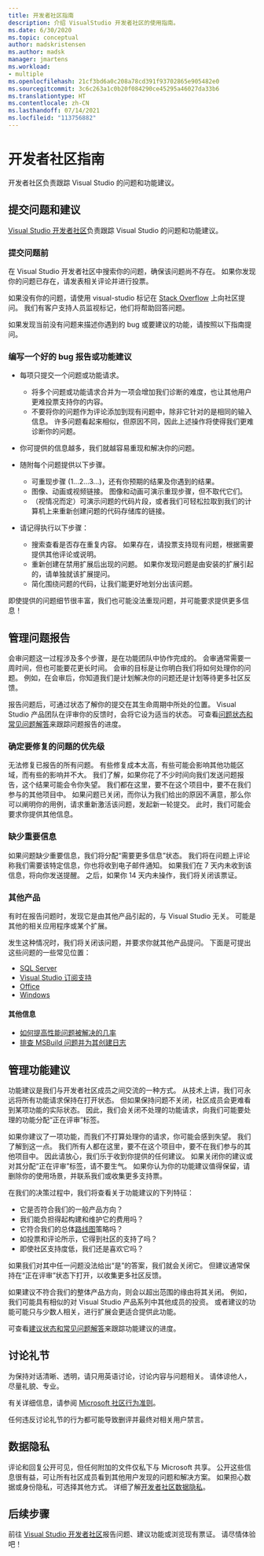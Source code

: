 ```yaml
---
title: 开发者社区指南
description: 介绍 VisualStudio 开发者社区的使用指南。
ms.date: 6/30/2020
ms.topic: conceptual
author: madskristensen
ms.author: madsk
manager: jmartens
ms.workload:
- multiple
ms.openlocfilehash: 21cf3bd6a0c208a78cd391f93702865e905482e0
ms.sourcegitcommit: 3c6c263a1c0b20f084290ce45295a46027da33b6
ms.translationtype: HT
ms.contentlocale: zh-CN
ms.lasthandoff: 07/14/2021
ms.locfileid: "113756882"
---
```

# <a name="developer-community-guidelines"></a>开发者社区指南

开发者社区负责跟踪 Visual Studio 的问题和功能建议。

## <a name="submitting-problems-and-suggestions"></a>提交问题和建议

[Visual Studio 开发者社区](https://aka.ms/feedback/suggest?space=8)负责跟踪 Visual Studio 的问题和功能建议。

### <a name="before-submitting-an-issue"></a>提交问题前

在 Visual Studio 开发者社区中搜索你的问题，确保该问题尚不存在。 如果你发现你的问题已存在，请发表相关评论并进行投票。

如果没有你的问题，请使用 visual-studio 标记在 [Stack Overflow](https://stackoverflow.com/questions/tagged/visual-studio?tab=Newest) 上向社区提问。 我们有客户支持人员监视标记，他们将帮助回答问题。

如果发现当前没有问题来描述你遇到的 bug 或要建议的功能，请按照以下指南提问。

### <a name="writing-a-good-bug-report-or-feature-suggestion"></a>编写一个好的 bug 报告或功能建议

- 每项只提交一个问题或功能请求。

  - 将多个问题或功能请求合并为一项会增加我们诊断的难度，也让其他用户更难投票支持你的内容。
  - 不要将你的问题作为评论添加到现有问题中，除非它针对的是相同的输入信息。 许多问题看起来相似，但原因不同，因此上述操作将使得我们更难诊断你的问题。

- 你可提供的信息越多，我们就越容易重现和解决你的问题。
- 随附每个问题提供以下步骤。

  - 可重现步骤 (1...2...3...)，还有你预期的结果及你遇到的结果。
  - 图像、动画或视频链接。 图像和动画可演示重现步骤，但不取代它们。
  - （视情况而定）可演示问题的代码片段，或者我们可轻松拉取到我们的计算机上来重新创建问题的代码存储库的链接。

- 请记得执行以下步骤：

  - 搜索查看是否存在重复内容。 如果存在，请投票支持现有问题，根据需要提供其他评论或说明。
  - 重新创建在禁用扩展后出现的问题。 如果你发现问题是由安装的扩展引起的，请单独就该扩展提问。
  - 简化围绕问题的代码，让我们能更好地划分出该问题。

即使提供的问题细节很丰富，我们也可能没法重现问题，并可能要求提供更多信息！

## <a name="managing-problem-reports"></a>管理问题报告

会审问题这一过程涉及多个步骤，是在功能团队中协作完成的。 会审通常需要一周时间，但也可能要花更长时间。 会审的目标是让你明白我们将如何处理你的问题。 例如，在会审后，你知道我们是计划解决你的问题还是计划等待更多社区反馈。

报告问题后，可通过状态了解你的提交在其生命周期中所处的位置。 Visual Studio 产品团队在评审你的反馈时，会将它设为适当的状态。 可查看[问题状态和常见问题解答](./report-a-problem.yml)来跟踪问题报告的进度。

### <a name="prioritizing-which-issues-to-fix"></a>确定要修复的问题的优先级

无法修复已报告的所有问题。 有些修复成本太高，有些可能会影响其他功能区域，而有些的影响并不大。 我们了解，如果你花了不少时间向我们发送问题报告，这个结果可能会令你失望。 我们都在这里，要不在这个项目中，要不在我们参与的其他项目中。 如果问题已关闭，而你认为我们给出的原因不满意，那么你可以阐明你的用例，请求重新激活该问题，发起新一轮提交。 此时，我们可能会要求你提供其他信息。

### <a name="missing-important-information"></a>缺少重要信息

如果问题缺少重要信息，我们将分配“需要更多信息”状态。 我们将在问题上评论称我们需要该特定信息，你也将收到电子邮件通知。 如果我们在 7 天内未收到该信息，将向你发送提醒。 之后，如果你 14 天内未操作，我们将关闭该票证。

### <a name="other-product"></a>其他产品

有时在报告问题时，发现它是由其他产品引起的，与 Visual Studio 无关。 可能是其他的相关应用程序或某个扩展。 

发生这种情况时，我们将关闭该问题，并要求你就其他产品提问。 下面是可提出这些问题的一些常见位置：

* [SQL Server](https://feedback.azure.com/forums/908035-sql-server)
* [Visual Studio 订阅支持](https://feedback.azure.com/forums/908035-sql-server)
* [Office](https://support.office.com/article/how-do-i-give-feedback-on-microsoft-office-2b102d44-b43f-4dd2-9ff4-23cf144cfb11)
* [Windows](https://support.microsoft.com/help/4021566/windows-10-send-feedback-to-microsoft-with-feedback-hub-app)

#### <a name="additional-information"></a>其他信息

- [如何提高性能问题被解决的几率](./how-to-increase-chances-of-performance-issue-being-fixed.md)
- [排查 MSBuild 问题并为其创建日志](./msbuild-logs.md)

## <a name="managing-feature-suggestions"></a>管理功能建议

功能建议是我们与开发者社区成员之间交流的一种方式。 从技术上讲，我们可永远将所有功能请求保持在打开状态。 但如果保持问题不关闭，社区成员会更难看到某项功能的实际状态。 因此，我们会关闭不处理的功能请求，向我们可能要处理的功能分配“正在评审”标签。

如果你建议了一项功能，而我们不打算处理你的请求，你可能会感到失望。 我们了解到这一点。 我们所有人都在这里，要不在这个项目中，要不在我们参与的其他项目中。 因此请放心，我们乐于收到你提供的任何建议。 如果关闭你的建议或对其分配“正在评审”标签，请不要生气。 如果你认为你的功能建议值得保留，请删除你的使用场景，并联系我们或收集更多支持票。

在我们的决策过程中，我们将查看关于功能建议的下列特征：

- 它是否符合我们的一般产品方向？
- 我们能负担得起构建和维护它的费用吗？
- 它符合我们的总体[路线图](/visualstudio/productinfo/vs-roadmap)策略吗？
- 如投票和评论所示，它得到社区的支持了吗？
- 即使社区支持度低，我们还是喜欢它吗？

如果我们对其中任一问题没法给出“是”的答案，我们就会关闭它。 但建议通常保持在“正在评审”状态下打开，以收集更多社区反馈。

如果建议不符合我们的整体产品方向，则会以超出范围的缘由将其关闭。 例如，我们可能具有相似的对 Visual Studio 产品系列中其他成员的投资。 或者建议的功能可能只与少数人相关，进行扩展会更适合提供此功能。

可查看[建议状态和常见问题解答](./report-a-problem.yml)来跟踪功能建议的进度。

## <a name="discussion-etiquette"></a>讨论礼节

为保持对话清晰、透明，请只用英语讨论，讨论内容与问题相关。 请体谅他人，尽量礼貌、专业。

有关详细信息，请参阅 [Microsoft 社区行为准则](https://answers.microsoft.com/en-us/page/codeofconduct)。

任何违反讨论礼节的行为都可能导致删评并最终对相关用户禁言。

## <a name="data-privacy"></a>数据隐私

评论和回复公开可见，但任何附加的文件仅私下与 Microsoft 共享。 公开这些信息很有益，可让所有社区成员看到其他用户发现的问题和解决方案。 如果担心数据或身份隐私，可选择其他方式。 详细了解[开发者社区数据隐私](./developer-community-privacy.md)。

## <a name="next-steps"></a>后续步骤

前往 [Visual Studio 开发者社区](https://aka.ms/feedback/suggest?space=8)报告问题、建议功能或浏览现有票证。 请尽情体验吧！
